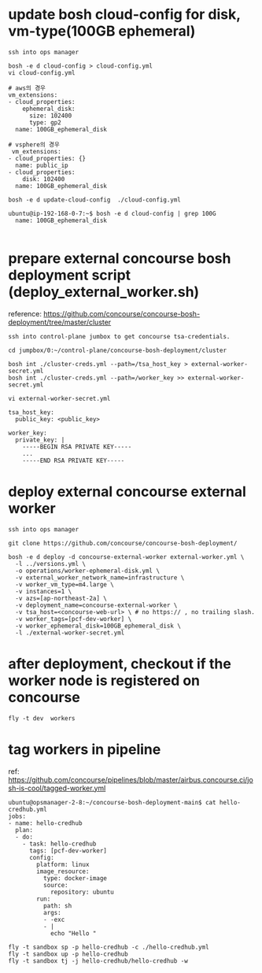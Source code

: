 # update bosh cloud-config for disk, vm-type(100GB ephemeral)

```
ssh into ops manager

bosh -e d cloud-config > cloud-config.yml
vi cloud-config.yml

# aws의 경우
vm_extensions:
- cloud_properties:
    ephemeral_disk:
      size: 102400
      type: gp2
  name: 100GB_ephemeral_disk
  
# vsphere의 경우
 vm_extensions:
- cloud_properties: {}
  name: public_ip
- cloud_properties:
    disk: 102400
  name: 100GB_ephemeral_disk  
  
bosh -e d update-cloud-config  ./cloud-config.yml

ubuntu@ip-192-168-0-7:~$ bosh -e d cloud-config | grep 100G
  name: 100GB_ephemeral_disk
  
 ```

  
 
# prepare external concourse bosh deployment script (deploy_external_worker.sh)
reference: https://github.com/concourse/concourse-bosh-deployment/tree/master/cluster

```
ssh into control-plane jumbox to get concourse tsa-credentials.

cd jumpbox/0:~/control-plane/concourse-bosh-deployment/cluster

bosh int ./cluster-creds.yml --path=/tsa_host_key > external-worker-secret.yml
bosh int ./cluster-creds.yml --path=/worker_key >> external-worker-secret.yml
```
```
vi external-worker-secret.yml 

tsa_host_key:
  public_key: <public_key>

worker_key:
  private_key: |
    -----BEGIN RSA PRIVATE KEY-----
    ...
    -----END RSA PRIVATE KEY-----
```

# deploy external concourse external worker

```
ssh into ops manager

git clone https://github.com/concourse/concourse-bosh-deployment/

bosh -e d deploy -d concourse-external-worker external-worker.yml \
  -l ../versions.yml \
  -o operations/worker-ephemeral-disk.yml \
  -v external_worker_network_name=infrastructure \
  -v worker_vm_type=m4.large \
  -v instances=1 \
  -v azs=[ap-northeast-2a] \
  -v deployment_name=concourse-external-worker \
  -v tsa_host=<concourse-web-url> \ # no https:// , no trailing slash.
  -v worker_tags=[pcf-dev-worker] \
  -v worker_ephemeral_disk=100GB_ephemeral_disk \
  -l ./external-worker-secret.yml
```

# after deployment, checkout if the worker node is registered on concourse
```
fly -t dev  workers
```


# tag workers in pipeline
ref: https://github.com/concourse/pipelines/blob/master/airbus.concourse.ci/josh-is-cool/tagged-worker.yml
```
ubuntu@opsmanager-2-8:~/concourse-bosh-deployment-main$ cat hello-credhub.yml
jobs:
- name: hello-credhub
  plan:
  - do:
    - task: hello-credhub
      tags: [pcf-dev-worker]
      config:
        platform: linux
        image_resource:
          type: docker-image
          source:
            repository: ubuntu
        run:
          path: sh
          args:
          - -exc
          - |
            echo "Hello "
   ```
   ```
fly -t sandbox sp -p hello-credhub -c ./hello-credhub.yml
fly -t sandbox up -p hello-credhub
fly -t sandbox tj -j hello-credhub/hello-credhub -w
```

